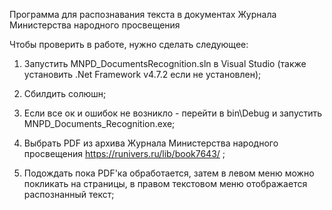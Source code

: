 Программа для распознавания текста в документах Журнала Министерства народного просвещения

Чтобы проверить в работе, нужно сделать следующее:

1. Запустить MNPD_DocumentsRecognition.sln в Visual Studio (также установить .Net Framework v4.7.2 если не установлен);

2. Сбилдить солюшн;

3. Если все ок и ошибок не возникло - перейти в bin\Debug и запустить MNPD_Documents_Recognition.exe;

4. Выбрать PDF из архива Журнала Министерства народного просвещения https://runivers.ru/lib/book7643/ ;

5. Подождать пока PDF'ка обработается, затем в левом меню можно покликать на страницы, в правом текстовом меню отображается распознанный текст;


